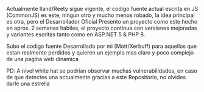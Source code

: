 Actualmente Iland/Reety sigue vigente, el codigo fuente actual escrita en JS (CommonJS) es este, ningun otro y mucho menos robado, la idea principal es otra, pero el Desarrollador Oficial
Presento un proyecto como este hecho en aprox. 2 semanas habiles, el proyecto continua con versiones mejoradas y variantes escritas tanto como en ASP.NET 5 & PHP 8.

Subo el codigo fuente Desarrollado por mi (Mott/Xerbuff) para aquellos que estan realmente perdidos y quieren un ejemplo mas claro y poco complejo de una pagina web dinamica

PD: A nivel white hat se podrian observar muchas vulnerabilidades, en caso de que detectes una actualmente gracias a este Repositorio, no olvides darle una estrella

